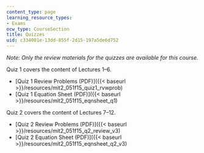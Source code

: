 ```yaml
---
content_type: page
learning_resource_types:
- Exams
ocw_type: CourseSection
title: Quizzes
uid: c334001e-13dd-855f-2d15-197a5de6d752
---
```


_Note: Only the review materials for the quizzes are available for this course._

Quiz 1 covers the content of Lectures 1–6.

*   [Quiz 1 Review Problems (PDF)]({{< baseurl >}}/resources/mit2_051f15_quiz1_rvwprob)
*   [Quiz 1 Equation Sheet (PDF)]({{< baseurl >}}/resources/mit2_051f15_eqnsheet_q1)

Quiz 2 covers the content of Lectures 7–12.

*   [Quiz 2 Review Problems (PDF)]({{< baseurl >}}/resources/mit2_051f15_q2_review_v3)
*   [Quiz 2 Equation Sheet (PDF)]({{< baseurl >}}/resources/mit2_051f15_eqnsheet_q2_v3)